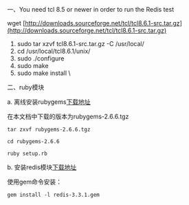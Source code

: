 一、You need tcl 8.5 or newer in order to run the Redis test

wget [http://downloads.sourceforge.net/tcl/tcl8.6.1-src.tar.gz](http://downloads.sourceforge.net/tcl/tcl8.6.1-src.tar.gz)

1. sudo tar xzvf tcl8.6.1-src.tar.gz  -C /usr/local/  
2. cd  /usr/local/tcl8.6.1/unix/  
3. sudo ./configure  
4. sudo make  
5. sudo make install  \

二、ruby模块

a. 离线安装rubygems[下载地址](https://rubygems.org/pages/download)

在本文档中下载的版本为rubygems-2.6.6.tgz

```
tar zxvf rubygems-2.6.6.tgz

cd rubygems-2.6.6

ruby setup.rb
```

b. 安装redis模块[下载地址](https://rubygems.org/gems/redis/versions/3.3.1)

使用gem命令安装：

```
gem install -l redis-3.3.1.gem
```



